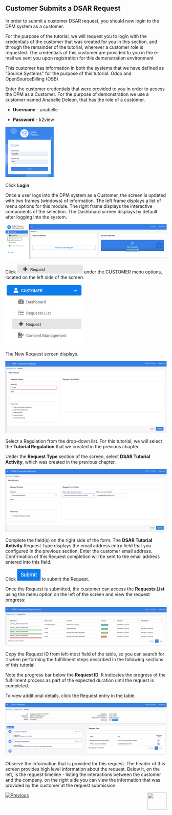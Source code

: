 ## Customer Submits a DSAR Request

In order to submit a customer DSAR request, you should now login to the DPM system as a customer. 

For the purpose of the tutorial, we will request you to login with the credentials of the customer that was created for you in this section, and through the remainder of the tutorial, wherever a customer role is requested. The credentials of this customer are provided to you in the e-mail we sent you upon registration for this demonstration environment

This customer has information in both the systems that we have defined as "Source Systems" for the purpose of this tutorial: Odoo and OpenSourceBilling (OSB)

Enter the customer credentials that were provided to you in order to access the DPM as a Customer. 
For the purpose of demonstration we use a customer named Anabelle Deleon, that has the role of a customer.

- **Username** - anabelle

- **Password** - k2view

<img src="../images/anabelle_login.png" width="30%" height="30%">
                               

Click **Login**.

Once a user logs into the DPM system as a Customer, the screen is updated with two frames (windows) of information. The left frame displays a list of menu options for this module. The right frame displays the interactive components of the selection. The Dashboard screen displays by default after logging into the system.

![image](../images/Customer_Dashboard_View_Requests.png)    

Click ![image](../images/Customer_Request.png) under the CUSTOMER menu options, located on the left side of the screen. 
 
![image](../images/Customer_Request_LeftPanel.png)

The New Request screen displays.

![image](../images/Customer_Request_Landing.png)

Select a Regulation from the drop-down list. For this tutorial, we will select the **Tutorial Regulation** that we created in the previous chapter.

Under the **Request Type** section of the screen, select **DSAR Tutorial Activity**, which was created in the previous chapter. 

![image](../images/02_01_DSAR_Fulfillment_Submit_Request.png)  

Complete the field(s) on the right side of the form. The **DSAR Tutorial Activity** Request Type displays the email address entry field that you configured in the previous section. Enter the customer email address. Confirmation of this Request completion will be sent to the email address entered into this field.    

Click ![image](../images/ICON_Submit.png) to submit the Request.

Once the Request is submitted, the customer can access the **Requests List** using the menu option on the left of the screen and view the request progress:

![image](../images/02_01_DSAR_Fulfillment_Submitted_Request_Customer.png) 

Copy the Request ID from left-most field of the table, so you can search for it when performing the fulfillment steps described in the following sections of this tutorial. 

Note the progress bar below the **Request ID**. It indicates the progress of the fulfillment process as part of the expected duration until the request is completed.  

To view additional details, click the Request entry in the table. 

![image](../images/02_01_DSAR_Fulfillment_Request_Details.png) 

Observe the information that is provided for this request. The header of this screen provides high level information about the request. Below it, on the left, is the request timeline - listing the interactions between the customer and the company. on the right side you can view the information that was provided by the customer at the request submission.   


[![Previous](/articles/images/Previous.png)]( 02_00_DSAR_Fulfillment.md)[<img align="right" width="60" height="54" src="/articles/images/Next.png">]( 02_02_DSAR_Fulfillment_Case_Owner_View.md)
